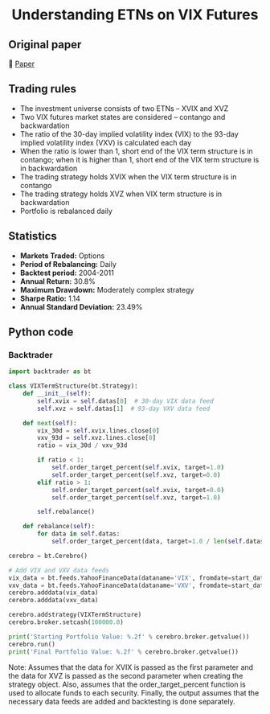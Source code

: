<div align="center">
  <h1>Understanding ETNs on VIX Futures</h1>
</div>

## Original paper

📕 [Paper](https://papers.ssrn.com/sol3/papers.cfm?abstract_id=2043061)

## Trading rules

- The investment universe consists of two ETNs – XVIX and XVZ
- Two VIX futures market states are considered – contango and backwardation
- The ratio of the 30-day implied volatility index (VIX) to the 93-day implied volatility index (VXV) is calculated each day
- When the ratio is lower than 1, short end of the VIX term structure is in contango; when it is higher than 1, short end of the VIX term structure is in backwardation
- The trading strategy holds XVIX when the VIX term structure is in contango
- The trading strategy holds XVZ when VIX term structure is in backwardation
- Portfolio is rebalanced daily

## Statistics

- **Markets Traded:** Options
- **Period of Rebalancing:** Daily
- **Backtest period:** 2004-2011
- **Annual Return:** 30.8%
- **Maximum Drawdown:** Moderately complex strategy
- **Sharpe Ratio:** 1.14
- **Annual Standard Deviation:** 23.49%

## Python code

### Backtrader

```python
import backtrader as bt

class VIXTermStructure(bt.Strategy):
    def __init__(self):
        self.xvix = self.datas[0]  # 30-day VIX data feed
        self.xvz = self.datas[1]  # 93-day VXV data feed

    def next(self):
        vix_30d = self.xvix.lines.close[0]
        vxv_93d = self.xvz.lines.close[0]
        ratio = vix_30d / vxv_93d

        if ratio < 1:
            self.order_target_percent(self.xvix, target=1.0)
            self.order_target_percent(self.xvz, target=0.0)
        elif ratio > 1:
            self.order_target_percent(self.xvix, target=0.0)
            self.order_target_percent(self.xvz, target=1.0)

        self.rebalance()

    def rebalance(self):
        for data in self.datas:
            self.order_target_percent(data, target=1.0 / len(self.datas))

cerebro = bt.Cerebro()

# Add VIX and VXV data feeds
vix_data = bt.feeds.YahooFinanceData(dataname='VIX', fromdate=start_date, todate=end_date)
vxv_data = bt.feeds.YahooFinanceData(dataname='VXV', fromdate=start_date, todate=end_date)
cerebro.adddata(vix_data)
cerebro.adddata(vxv_data)

cerebro.addstrategy(VIXTermStructure)
cerebro.broker.setcash(100000.0)

print('Starting Portfolio Value: %.2f' % cerebro.broker.getvalue())
cerebro.run()
print('Final Portfolio Value: %.2f' % cerebro.broker.getvalue())
```

Note: Assumes that the data for XVIX is passed as the first parameter and the data for XVZ is passed as the second parameter when creating the strategy object. Also, assumes that the order_target_percent function is used to allocate funds to each security. Finally, the output assumes that the necessary data feeds are added and backtesting is done separately.